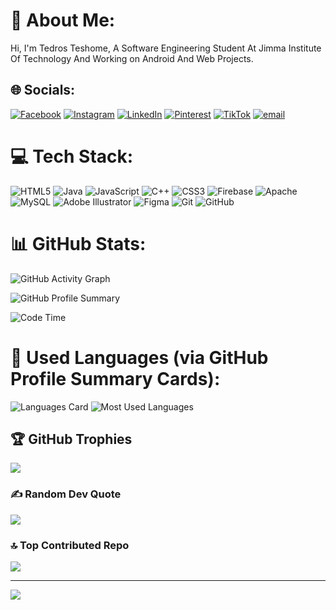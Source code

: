 # 💫 About Me:
Hi, I'm Tedros Teshome, A Software Engineering Student At Jimma Institute Of Technology And Working on Android And Web Projects.


## 🌐 Socials:
[![Facebook](https://img.shields.io/badge/Facebook-%231877F2.svg?logo=Facebook&logoColor=white)](https://facebook.com/SeriousRas) 
[![Instagram](https://img.shields.io/badge/Instagram-%23E4405F.svg?logo=Instagram&logoColor=white)](https://instagram.com/SeriousRas) 
[![LinkedIn](https://img.shields.io/badge/LinkedIn-%230077B5.svg?logo=linkedin&logoColor=white)](https://linkedin.com/in/SeriousRasCode) 
[![Pinterest](https://img.shields.io/badge/Pinterest-%23E60023.svg?logo=Pinterest&logoColor=white)](https://pinterest.com/SeriousRas) 
[![TikTok](https://img.shields.io/badge/TikTok-%23000000.svg?logo=TikTok&logoColor=white)](https://tiktok.com/@SeriousRas) 
[![email](https://img.shields.io/badge/Email-D14836?logo=gmail&logoColor=white)](mailto:tedroszion@gmail.com) 

# 💻 Tech Stack:
![HTML5](https://img.shields.io/badge/html5-%23E34F26.svg?style=for-the-badge&logo=html5&logoColor=white) 
![Java](https://img.shields.io/badge/java-%23ED8B00.svg?style=for-the-badge&logo=openjdk&logoColor=white) 
![JavaScript](https://img.shields.io/badge/javascript-%23323330.svg?style=for-the-badge&logo=javascript&logoColor=%23F7DF1E) 
![C++](https://img.shields.io/badge/c++-%2300599C.svg?style=for-the-badge&logo=c%2B%2B&logoColor=white) 
![CSS3](https://img.shields.io/badge/css3-%231572B6.svg?style=for-the-badge&logo=css3&logoColor=white) 
![Firebase](https://img.shields.io/badge/firebase-%23039BE5.svg?style=for-the-badge&logo=firebase) 
![Apache](https://img.shields.io/badge/apache-%23D42029.svg?style=for-the-badge&logo=apache&logoColor=white) 
![MySQL](https://img.shields.io/badge/mysql-4479A1.svg?style=for-the-badge&logo=mysql&logoColor=white) 
![Adobe Illustrator](https://img.shields.io/badge/adobe%20illustrator-%23FF9A00.svg?style=for-the-badge&logo=adobe%20illustrator&logoColor=white) 
![Figma](https://img.shields.io/badge/figma-%23F24E1E.svg?style=for-the-badge&logo=figma&logoColor=white) 
![Git](https://img.shields.io/badge/git-%23F05033.svg?style=for-the-badge&logo=git&logoColor=white) 
![GitHub](https://img.shields.io/badge/github-%23121011.svg?style=for-the-badge&logo=github&logoColor=white)

# 📊 GitHub Stats:
![GitHub Activity Graph](https://github-readme-activity-graph.vercel.app/graph?username=SeriousRasCode&bg_color=1f1f1f&color=00e5ff&line=00e5ff&point=ffffff&area=true&hide_border=true)

![GitHub Profile Summary](https://github-profile-summary-cards.vercel.app/api/cards/profile-details?username=SeriousRasCode&theme=tokyonight)

![Code Time](https://github-readme-activity-graph.vercel.app/graph?username=SeriousRasCode&custom_title=Weekly%20Development%20Activity&theme=github-compact)

# 🧠 Used Languages (via GitHub Profile Summary Cards):
![Languages Card](https://github-profile-summary-cards.vercel.app/api/cards/repos-per-language?username=SeriousRasCode&theme=tokyonight)
![Most Used Languages](https://github-profile-summary-cards.vercel.app/api/cards/most-commit-language?username=SeriousRasCode&theme=tokyonight)

## 🏆 GitHub Trophies
![](https://github-profile-trophy.vercel.app/?username=SeriousRasCode&theme=radical&no-frame=false&no-bg=true&margin-w=4)

### ✍️ Random Dev Quote
![](https://quotes-github-readme.vercel.app/api?type=horizontal&theme=radical)

### 🔝 Top Contributed Repo
![](https://github-contributor-stats.vercel.app/api?username=SeriousRasCode&limit=5&theme=dark&combine_all_yearly_contributions=true)

---
[![](https://visitcount.itsvg.in/api?id=SeriousRasCode&icon=0&color=0)](https://visitcount.itsvg.in)

<!-- Proudly created with GPRM ( https://gprm.itsvg.in ) -->
